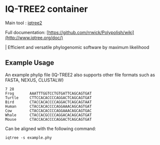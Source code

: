 # IQ-TREE2 container

Main tool : [iqtree2](https://github.com/iqtree/iqtree2)

Full documentation: [https://github.com/rrwick/Polypolish/wiki](http://www.iqtree.org/doc/)

| Efficient and versatile phylogenomic software by maximum likelihood

## Example Usage
An example phylip file (IQ-TREE2 also supports other file formats such as FASTA, NEXUS, CLUSTALW)
```
7 28
Frog       AAATTTGGTCCTGTGATTCAGCAGTGAT
Turtle     CTTCCACACCCCAGGACTCAGCAGTGAT
Bird       CTACCACACCCCAGGACTCAGCAGTAAT
Human      CTACCACACCCCAGGAAACAGCAGTGAT
Cow        CTACCACACCCCAGGAAACAGCAGTGAC
Whale      CTACCACGCCCCAGGACACAGCAGTGAT
Mouse      CTACCACACCCCAGGACTCAGCAGTGAT
```

Can be aligned with the following command:
```
iqtree -s example.phy
```
